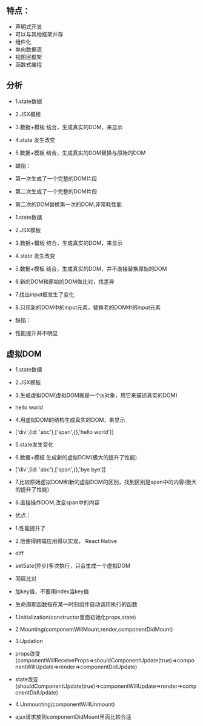 ## 特点：
* 声明式开发
* 可以与其他框架并存
* 组件化
* 单向数据流
* 视图层框架
* 函数式编程

## 分析
* 1.state数据
* 2.JSX模板
* 3.数据+模板 结合，生成真实的DOM，来显示
* 4.state 发生改变
* 5.数据+模板 结合，生成真实的DOM替换与原始的DOM

* 缺陷：
* 第一次生成了一个完整的DOM片段
* 第二次生成了一个完整的DOM片段
* 第二次的DOM替换第一次的DOM,非常耗性能

* 1.state数据
* 2.JSX模板
* 3.数据+模板 结合，生成真实的DOM，来显示
* 4.state 发生改变
* 5.数据+模板 结合，生成真实的DOM，并不直接替换原始的DOM
* 6.新的DOM和原始的DOM做比对，找差异
* 7.找出input框发生了变化
* 8.只用新的DOM中的input元素，替换老的DOM中的input元素

* 缺陷：
* 性能提升并不明显

## 虚拟DOM
* 1.state数据

* 2.JSX模板

* 3.生成虚拟DOM(虚拟DOM就是一个js对象，用它来描述真实的DOM)
* <div id='abc'><span>hello world</span></div>

* 4.用虚拟DOM的结构生成真实的DOM，来显示
* ['div',{id: 'abc'},['span',{},'hello world']]

* 5.state发生变化

* 6.数据+模板 生成新的虚拟DOM(极大的提升了性能)
* ['div',{id: 'abc'},['span',{},'bye bye']]

* 7.比较原始虚拟DOM和新的虚拟DOM的区别，找到区别是span中的内容(极大的提升了性能)

* 8.直接操作DOM,改变span中的内容

* 优点：
* 1.性能提升了
* 2.他使得跨端应用得以实现， React Native

* diff 
* setSate(异步)多次执行，只会生成一个虚拟DOM
* 同层比对
* 加key值，不要用index当key值


* 生命周期函数指在某一时刻组件自动调用执行的函数
* 1.Initialization(constructor里面初始化props,state)
* 2.Mounting(componentWillMount,render,componentDidMount)
* 3.Updation
* props改变(componentWillReceiveProps=>shouldComponentUpdate(true)=>componentWillUpdate=>render=>componentDidUpdate)
* state改变(shouldComponentUpdate(true)=>componentWillUpdate=>render=>componentDidUpdate)
* 4.Unmounting(componentWillUnmount)

* ajax请求放到componentDidMount里面比较合适
